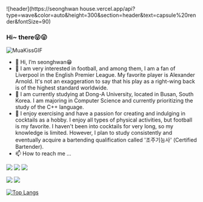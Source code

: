 ![header](https://seonghwan house.vercel.app/api?type=wave&color=auto&height=300&section=header&text=capsule%20render&fontSize=90)

### Hi~ there😜😜

![MuaKissGIF](https://github.com/seonghwan66/seonghwan66/assets/126736687/b54c3c20-5b5d-42b5-9b2a-0b600238bedd)

- 👋 Hi, I’m seonghwan😁
- 👀 I am very interested in football, and among them, I am a fan of Liverpool in the English Premier League. My favorite player is Alexander Arnold. It's not an exaggeration to say that his play as a right-wing back is of the highest standard worldwide.
- 🌱 I am currently studying at Dong-A University, located in Busan, South Korea. I am majoring in Computer Science and currently prioritizing the study of the C++ language.
- 💞️ I enjoy exercising and have a passion for creating and indulging in cocktails as a hobby. I enjoy all types of physical activities, but football is my favorite. I haven't been into cocktails for very long, so my knowledge is limited. However, I plan to study consistently and eventually acquire a bartending qualification called '조주기능사' (Certified Bartender).
- 📫 How to reach me ...

<!---
seonghwan66/seonghwan66 is a ✨ special ✨ repository because its `README.md` (this file) appears on your GitHub profile.
You can click the Preview link to take a look at your changes.
--->


 <img src="https://img.shields.io/badge/Seonghwan-7A1FA2?style=flat&logo=Aiqfome&logoColor=white"/> <img src="https://img.shields.io/badge/DongA Univ.-FF9900?style=flat&logo=American Express&logoColor=white"/> <img src="https://img.shields.io/badge/Liverpool-EC1C24?style=flat&logo=Awsome Lists&logoColor=white"/>

<img src="https://img.shields.io/badge/C++-239DFF?style=flat&logo=C++&logoColor=white"/> <img src="https://img.shields.io/badge/Python-00C4CC?style=flat&logo=C++&logoColor=white"/>


[![Top Langs](https://github-readme-stats.vercel.app/api/top-langs/?username=seonghwan66&layout=compact)](https://github.com/seonghwan66/github-readme-stats)

